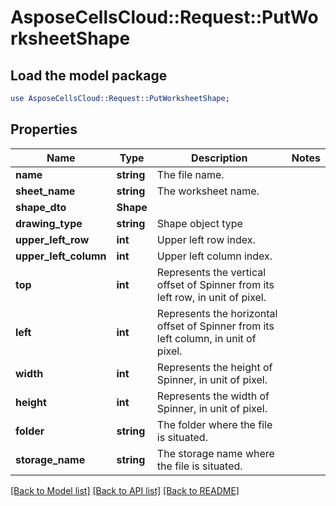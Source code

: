 # AsposeCellsCloud::Request::PutWorksheetShape 

## Load the model package
```perl
use AsposeCellsCloud::Request::PutWorksheetShape;
```

## Properties
Name | Type | Description | Notes
------------ | ------------- | ------------- | -------------
**name** | **string** | The file name. |
**sheet_name** | **string** | The worksheet name. |
**shape_dto** | **Shape** |  |
**drawing_type** | **string** | Shape object type |
**upper_left_row** | **int** | Upper left row index. |
**upper_left_column** | **int** | Upper left column index. |
**top** | **int** | Represents the vertical offset of Spinner from its left row, in unit of pixel. |
**left** | **int** | Represents the horizontal offset of Spinner from its left column, in unit of pixel. |
**width** | **int** | Represents the height of Spinner, in unit of pixel. |
**height** | **int** | Represents the width of Spinner, in unit of pixel. |
**folder** | **string** | The folder where the file is situated. |
**storage_name** | **string** | The storage name where the file is situated. |  

[[Back to Model list]](../README.md#documentation-for-requests) [[Back to API list]](../README.md#documentation-for-api-endpoints) [[Back to README]](../README.md)

